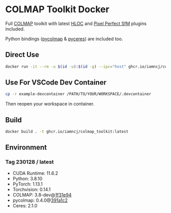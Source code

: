 # COLMAP Toolkit Docker

Full [COLMAP](https://github.com/colmap/colmap) toolkit with latest [HLOC](https://github.com/cvg/Hierarchical-Localization) and [Pixel Perfect SfM](https://github.com/cvg/pixel-perfect-sfm) plugins included.

Python bindings ([pycolmap](https://github.com/colmap/pycolmap) & [pyceres](https://github.com/cvg/pyceres)) are included too.

## Direct Use

```bash
docker run -it --rm -u $(id -u):$(id -g) --ipc="host" ghcr.io/iamncj/colmap_toolkit:latest bash
```

## Use For VSCode Dev Container

```bash
cp -r example-devcontainer /PATH/TO/YOUR/WORKSPACE/.devcontainer
```

Then reopen your workspace in container.

## Build

```bash
docker build . -t ghcr.io/iamncj/colmap_toolkit:latest
```

## Environment

### Tag 230128 / latest

- CUDA Runtime: 11.6.2
- Python: 3.8.10
- PyTorch: 1.13.1
- Torchvision: 0.14.1
- COLMAP: 3.8-dev@[1f31e94](https://github.com/colmap/colmap/tree/1f31e94)
- pycolmap: 0.4.0@[391a1c2](https://github.com/colmap/pycolmap/tree/391a1c28110fd6c61b4c6550e1e19bc4295398a5)
- Ceres: 2.1.0
